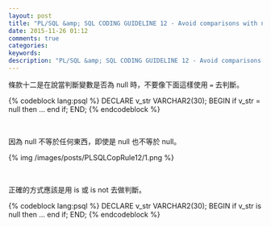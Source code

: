```yaml
---
layout: post
title: "PL/SQL &amp; SQL CODING GUIDELINE 12 - Avoid comparisons with null value"
date: 2015-11-26 01:12
comments: true
categories: 
keywords: 
description: "PL/SQL &amp; SQL CODING GUIDELINE 12 - Avoid comparisons with null value"
---
```


條款十二是在說當判斷變數是否為 null 時，不要像下面這樣使用 `=` 去判斷。

<!-- More -->

{% codeblock lang:psql %}
DECLARE 
	v_str VARCHAR2(30); 
BEGIN 
	if v_str = null then 
		…
	end if; 
END;
{% endcodeblock %}

<br/>


因為 null 不等於任何東西，即使是 null 也不等於 null。  

{% img /images/posts/PLSQLCopRule12/1.png %}

<br/>


正確的方式應該是用 is 或 is not 去做判斷。  

{% codeblock lang:psql %}
DECLARE 
	v_str VARCHAR2(30); 
BEGIN 
	if v_str is null then 
		…
	end if; 
END;
{% endcodeblock %}
